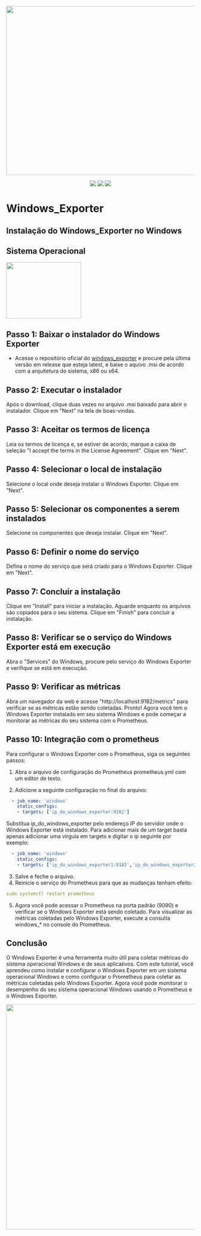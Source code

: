 <p align="center"> 
    <img src="https://user-images.githubusercontent.com/83426602/227757992-ab139519-d33a-4517-8d12-5316f0c1db40.jpg" width="750" height="450">
</p>
 <div align="center">
 <img src="https://img.shields.io/badge/Status-COMPLETED-green?style=for-the-badge&logo=appveyor"/>
 <img src="https://img.shields.io/badge/Licence-GNU-blue?style=for-the-badge&logo=appveyor"/>
 <img src="https://img.shields.io/static/v1?label=Grupo&message=Tupan&color=7159c1&style=for-the-badge&logo=ghost"/>
 </div>
 
#  <strong>Windows_Exporter</strong>

## Instalação do Windows_Exporter no Windows
 
## Sistema Operacional

<p align="left">
    <img src="https://user-images.githubusercontent.com/83426602/227758040-d19ab869-add5-4d40-bc98-52d577fa7a2c.png" width="200" height="150">
</p>

## Passo 1: Baixar o instalador do Windows Exporter

* Acesse o repositório oficial do [windows_exporter](https://github.com/prometheus-community/windows_exporter/releases/tag/v0.21.0) e procure pela última versão em release que esteja latest, e baixe o aquivo .msi de acordo com a arquitetura do sistema, x86 ou x64.

## Passo 2: Executar o instalador

Após o download, clique duas vezes no arquivo .msi baixado para abrir o instalador.
Clique em "Next" na tela de boas-vindas.

## Passo 3: Aceitar os termos de licença

Leia os termos de licença e, se estiver de acordo, marque a caixa de seleção "I accept the terms in the License Agreement".
Clique em "Next".

## Passo 4: Selecionar o local de instalação

Selecione o local onde deseja instalar o Windows Exporter.
Clique em "Next".

## Passo 5: Selecionar os componentes a serem instalados

Selecione os componentes que deseja instalar.
Clique em "Next".

## Passo 6: Definir o nome do serviço

Defina o nome do serviço que será criado para o Windows Exporter.
Clique em "Next".

## Passo 7: Concluir a instalação

Clique em "Install" para iniciar a instalação.
Aguarde enquanto os arquivos são copiados para o seu sistema.
Clique em "Finish" para concluir a instalação.

## Passo 8: Verificar se o serviço do Windows Exporter está em execução

Abra o "Services" do Windows, procure pelo serviço do Windows Exporter e verifique se está em execução.

## Passo 9: Verificar as métricas

Abra um navegador da web e acesse "http://localhost:9182/metrics" para verificar se as métricas estão sendo coletadas.
Pronto! Agora você tem o Windows Exporter instalado em seu sistema Windows e pode começar a monitorar as métricas do seu sistema com o Prometheus.

## Passo 10: Integração com o prometheus

Para configurar o Windows Exporter com o Prometheus, siga os seguintes passos:

1. Abra o arquivo de configuração do Prometheus prometheus.yml com um editor de texto.

2. Adicione a seguinte configuração no final do arquivo:
```yaml
  - job_name: 'windows'
    static_configs:
    - targets: ['ip_do_windows_exporter:9182']
```
Substitua ip_do_windows_exporter pelo endereço IP do servidor onde o Windows Exporter está instalado.
Para adicionar mais de um target basta apenas adicionar uma virgula em targets e digitar o ip seguinte por exemplo:
```yaml
  - job_name: 'windows'
    static_configs:
    - targets: ['ip_do_windows_exporter1:9182','ip_do_windows_exporter2:9182','ip_do_windows_exporter3:9182']
```
3. Salve e feche o arquivo.
4. Reinicie o serviço do Prometheus para que as mudanças tenham efeito:
```yaml
sudo systemctl restart prometheus
```
5. Agora você pode acessar o Prometheus na porta padrão (9090) e verificar se o Windows Exporter está sendo coletado. Para visualizar as métricas coletadas pelo Windows Exporter, execute a consulta windows_* no console do Prometheus.

## Conclusão

O Windows Exporter é uma ferramenta muito útil para coletar métricas do sistema operacional Windows e de seus aplicativos. Com este tutorial, você aprendeu como instalar e configurar o Windows Exporter em um sistema operacional Windows e como configurar o Prometheus para coletar as métricas coletadas pelo Windows Exporter. Agora você pode monitorar o desempenho do seu sistema operacional Windows usando o Prometheus e o Windows Exporter.

<div align="center">
  <img src="https://user-images.githubusercontent.com/83426602/148673032-78ed82b0-7074-417d-9da5-c183eb915789.gif" width="600px"  />
 </div>
